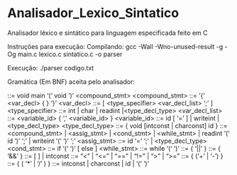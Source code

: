 # Analisador_Lexico_Sintatico
Analisador léxico e sintático para linguagem especificada feito em C

Instruções para execução:
Compilando:
gcc -Wall -Wno-unused-result -g -Og main.c lexico.c sintatico.c -o parser

Execução:
./parser codigo.txt


Gramática (Em BNF) aceita pelo analisador:

<program> ::= void main ‘(‘ void ‘)’ <compound_stmt>
<compound_stmt> ::= ‘{‘ <var_decl> { <stmt> } ‘}’
<var_decl> ::= [ <type_specifier> <var_decl_list> ‘;’ ]
<type_specifier> ::= int | char | readint |<type_decl_type>
<var_decl_list> ::= <variable_id> { ‘,’ <variable_id> }
<variable_id> ::= id [ ‘=’ <expr> ] | writeint |<type_decl_type>
<type_decl_type> ::= { void [intconst | charconst] id }
<stmt> ::= <compound_stmt> |
<assig_stmt> |
<cond_stmt> |
<while_stmt> |
readint ‘(‘ id ‘)’ ‘;’ |
writeint ‘(‘ <expr> ‘)’ ‘;’
<assig_stmt> ::= id ‘=’ <expr> ‘;’ | <type_decl_type>
<cond_stmt> ::= if ‘(‘ <expr> ‘)’ <stmt> [ else <stmt> ]
<while_stmt> ::= while ‘(‘ <expr> ‘)’ <stmt>
<expr> ::= <conjunction> { ‘||’ <conjunction> }
<conjunction> ::= <comparison> { ‘&&’ <comparison> }
<comparison> ::= <sum> [ <relation> <sum> ] | intconst
<relation> ::= “<” | “<=” | “==” | “!=” | “>” | “>=”
<sum> ::= <term> { (‘+’ | ‘-’) <term> }
<term> ::= <factor> { ( ‘*’ | ‘/’ ) <factor> }
<factor> ::= intconst | charconst | id | ‘(‘ <expr> ‘)’
